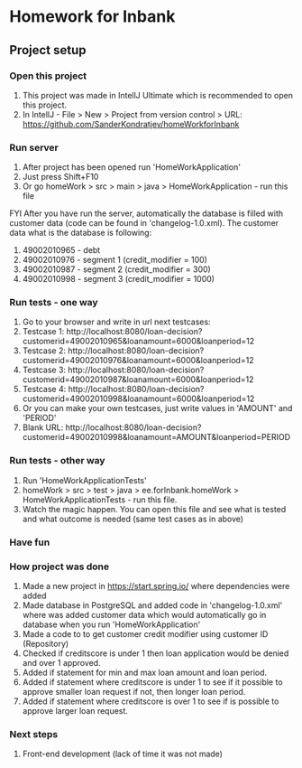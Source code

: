 # Homework for Inbank
## Project setup
### Open this project
1. This project was made in IntellJ Ultimate which is recommended to open this project.
2. In IntellJ - File > New > Project from version control > URL: https://github.com/SanderKondratjev/homeWorkforInbank

### Run server
1. After project has been opened run 'HomeWorkApplication'
2. Just press Shift+F10
3. Or go homeWork > src > main > java > HomeWorkApplication - run this file

FYI
After you have run the server, automatically the database is filled with customer data (code can be found in 'changelog-1.0.xml).
The customer data what is the database is following:
1. 49002010965 - debt
2. 49002010976 - segment 1 (credit_modifier = 100)
3. 49002010987 - segment 2 (credit_modifier = 300)
4. 49002010998 - segment 3 (credit_modifier = 1000)

### Run tests - one way
1. Go to your browser and write in url next testcases:
2. Testcase 1: http://localhost:8080/loan-decision?customerid=49002010965&loanamount=6000&loanperiod=12
3. Testcase 2: http://localhost:8080/loan-decision?customerid=49002010976&loanamount=6000&loanperiod=12
4. Testcase 3: http://localhost:8080/loan-decision?customerid=49002010987&loanamount=6000&loanperiod=12
5. Testcase 4: http://localhost:8080/loan-decision?customerid=49002010998&loanamount=6000&loanperiod=12
6. Or you can make your own testcases, just write values in 'AMOUNT' and 'PERIOD'
7. Blank URL: http://localhost:8080/loan-decision?customerid=49002010998&loanamount=AMOUNT&loanperiod=PERIOD

### Run tests - other way
1. Run 'HomeWorkApplicationTests'
2. homeWork > src > test > java > ee.forInbank.homeWork > HomeWorkApplicationTests - run this file.
3. Watch the magic happen. You can open this file and see what is tested and what outcome is needed (same test cases as in above)

### Have fun

### How project was done
1. Made a new project in https://start.spring.io/ where dependencies were added
2. Made database in PostgreSQL and added code in 'changelog-1.0.xml' where was added customer data which would automatically go in database when you run 'HomeWorkApplication' 
3. Made a code to to get customer credit modifier using customer ID (Repository)
4. Checked if creditscore is under 1 then loan application would be denied and over 1 approved.
5. Added if statement for min and max loan amount and loan period.
6. Added if statement where creditscore is under 1 to see if it possible to approve smaller loan request if not, then longer loan period.
7. Added if statement where creditscore is over 1 to see if is possible to approve larger loan request.

### Next steps
1. Front-end development (lack of time it was not made)

